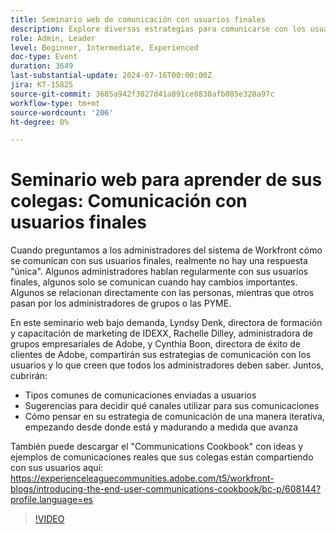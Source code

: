 ```yaml
---
title: Seminario web de comunicación con usuarios finales
description: Explore diversas estrategias para comunicarse con los usuarios de Workfront en nuestro seminario web bajo demanda. Aprenda con los expertos de IDEXX, Adobe y Adobe Workfront sobre canales y tipos de comunicaciones eficaces y sobre la evolución de su estrategia de forma iterativa.
role: Admin, Leader
level: Beginner, Intermediate, Experienced
doc-type: Event
duration: 3649
last-substantial-update: 2024-07-16T00:00:00Z
jira: KT-15825
source-git-commit: 3685a942f3027d41a891ce8830afb085e328a97c
workflow-type: tm+mt
source-wordcount: '206'
ht-degree: 0%

---
```



# Seminario web para aprender de sus colegas: Comunicación con usuarios finales

Cuando preguntamos a los administradores del sistema de Workfront cómo se comunican con sus usuarios finales, realmente no hay una respuesta &quot;única&quot;. Algunos administradores hablan regularmente con sus usuarios finales, algunos solo se comunican cuando hay cambios importantes. Algunos se relacionan directamente con las personas, mientras que otros pasan por los administradores de grupos o las PYME.

En este seminario web bajo demanda, Lyndsy Denk, directora de formación y capacitación de marketing de IDEXX, Rachelle Dilley, administradora de grupos empresariales de Adobe, y Cynthia Boon, directora de éxito de clientes de Adobe, compartirán sus estrategias de comunicación con los usuarios y lo que creen que todos los administradores deben saber. Juntos, cubrirán:

* Tipos comunes de comunicaciones enviadas a usuarios
* Sugerencias para decidir qué canales utilizar para sus comunicaciones
* Cómo pensar en su estrategia de comunicación de una manera iterativa, empezando desde donde está y madurando a medida que avanza

También puede descargar el &quot;Communications Cookbook&quot; con ideas y ejemplos de comunicaciones reales que sus colegas están compartiendo con sus usuarios aquí: https://experienceleaguecommunities.adobe.com/t5/workfront-blogs/introducing-the-end-user-communications-cookbook/bc-p/608144?profile.language=es

>[!VIDEO](https://video.tv.adobe.com/v/3431019/?learn=on)
